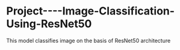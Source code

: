 # Project----Image-Classification-Using-ResNet50
This model classifies image on the basis of ResNet50 architecture 
